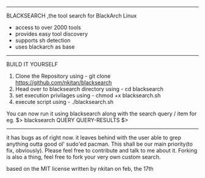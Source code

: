 ___________________________________________________________________________________________________________

BLACKSEARCH ,the tool search for BlackArch Linux

- access to over 2000 tools
- provides easy tool discovery
- supports sh detection
- uses blackarch as base

-------------------------------------------------

BUILD IT YOURSELF

1. Clone the Repository using - git clone https://github.com/nkitan/blacksearch 
2. Head over to blacksearch directory using - cd blacksearch
3. set execution privilages using - chmod +x blacksearch.sh
4. execute script using - ./blacksearch.sh


You can now run it using blacksearch along with the search query / item
for eg.
$> blacksearch QUERY                                                                                                              <ENTER>                                                                                                                           QUERY-RESULTS                                                                                                                            $>

------------------------------------------------ 

it has bugs as of right now.
it leaves behind with the user able to grep anything outta good ol' sudo'ed pacman. This shall be our main priority(to fix, obviously). Please feel free to contribute and talk to me about it. Forking is also a thing, feel free to fork your very own custom search.

based on the MIT license
written by nkitan on feb, the 17th
